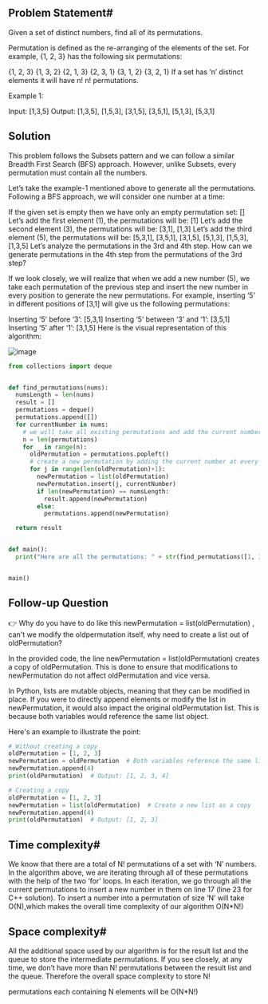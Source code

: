 ## Problem Statement#

Given a set of distinct numbers, find all of its permutations.

Permutation is defined as the re-arranging of the elements of the set. For example, {1, 2, 3} has the following six permutations:

{1, 2, 3}
{1, 3, 2}
{2, 1, 3}
{2, 3, 1}
{3, 1, 2}
{3, 2, 1}
If a set has ‘n’ distinct elements it will have n!
n!
 permutations.

Example 1:

Input: [1,3,5]
Output: [1,3,5], [1,5,3], [3,1,5], [3,5,1], [5,1,3], [5,3,1]

## Solution
This problem follows the Subsets pattern and we can follow a similar Breadth First Search (BFS) approach. However, unlike Subsets, every permutation must contain all the numbers.

Let’s take the example-1 mentioned above to generate all the permutations. Following a BFS approach, we will consider one number at a time:

If the given set is empty then we have only an empty permutation set: []
Let’s add the first element (1), the permutations will be: [1]
Let’s add the second element (3), the permutations will be: [3,1], [1,3]
Let’s add the third element (5), the permutations will be: [5,3,1], [3,5,1], [3,1,5], [5,1,3], [1,5,3], [1,3,5]
Let’s analyze the permutations in the 3rd and 4th step. How can we generate permutations in the 4th step from the permutations of the 3rd step?

If we look closely, we will realize that when we add a new number (5), we take each permutation of the previous step and insert the new number in every position to generate the new permutations. For example, inserting ‘5’ in different positions of [3,1] will give us the following permutations:

Inserting ‘5’ before ‘3’: [5,3,1]
Inserting ‘5’ between ‘3’ and ‘1’: [3,5,1]
Inserting ‘5’ after ‘1’: [3,1,5]
Here is the visual representation of this algorithm:

![image](https://user-images.githubusercontent.com/33947539/179445947-899073a2-4ee4-4532-b30f-a0092609018e.png)

```python
from collections import deque


def find_permutations(nums):
  numsLength = len(nums)
  result = []
  permutations = deque()
  permutations.append([])
  for currentNumber in nums:
    # we will take all existing permutations and add the current number to create new permutations
    n = len(permutations)
    for _ in range(n):
      oldPermutation = permutations.popleft()
      # create a new permutation by adding the current number at every position
      for j in range(len(oldPermutation)+1):
        newPermutation = list(oldPermutation)
        newPermutation.insert(j, currentNumber)
        if len(newPermutation) == numsLength:
          result.append(newPermutation)
        else:
          permutations.append(newPermutation)

  return result


def main():
  print("Here are all the permutations: " + str(find_permutations([1, 3, 5])))


main()
```

## Follow-up Question
👉 Why do you have to do like this newPermutation = list(oldPermutation) , can't we modify the oldpermutation itself, why need to create a list out of 
    oldPermutation?

In the provided code, the line newPermutation = list(oldPermutation) creates a copy of oldPermutation. This is done to ensure that modifications to newPermutation do not affect oldPermutation and vice versa.

In Python, lists are mutable objects, meaning that they can be modified in place. If you were to directly append elements or modify the list in newPermutation, it would also impact the original oldPermutation list. This is because both variables would reference the same list object.

Here's an example to illustrate the point:

```python
# Without creating a copy
oldPermutation = [1, 2, 3]
newPermutation = oldPermutation  # Both variables reference the same list object
newPermutation.append(4)
print(oldPermutation)  # Output: [1, 2, 3, 4]

# Creating a copy
oldPermutation = [1, 2, 3]
newPermutation = list(oldPermutation)  # Create a new list as a copy
newPermutation.append(4)
print(oldPermutation)  # Output: [1, 2, 3]
```

## Time complexity#
We know that there are a total of N!
permutations of a set with ‘N’ numbers. In the algorithm above, we are iterating through all of these permutations with the help of the two ‘for’ loops. In each iteration, we go through all the current permutations to insert a new number in them on line 17 (line 23 for C++ solution). To insert a number into a permutation of size ‘N’ will take O(N),which makes the overall time complexity of our algorithm O(N*N!)


## Space complexity#
All the additional space used by our algorithm is for the result list and the queue to store the intermediate permutations. If you see closely, at any time, we don’t have more than N! permutations between the result list and the queue. Therefore the overall space complexity to store N!

permutations each containing N
elements will be O(N*N!)
